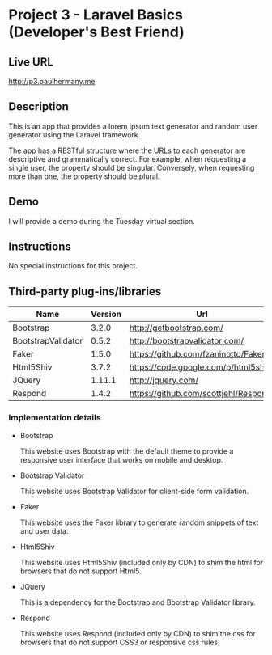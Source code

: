 # Project 3 - Laravel Basics (Developer's Best Friend)

## Live URL
<http://p3.paulhermany.me>

## Description
This is an app that provides a lorem ipsum text generator and random user generator using the Laravel framework.

The app has a RESTful structure where the URLs to each generator are descriptive and grammatically correct. For example, when requesting a single user, the property should be singular. Conversely, when requesting more than one, the property should be plural.

## Demo
I will provide a demo during the Tuesday virtual section.

## Instructions
No special instructions for this project.

## Third-party plug-ins/libraries

| Name               | Version | Url                                   |
| ------------------ | ------- | ------------------------------------- |
| Bootstrap          | 3.2.0   | http://getbootstrap.com/              |
| BootstrapValidator | 0.5.2   | http://bootstrapvalidator.com/        |
| Faker              | 1.5.0   | https://github.com/fzaninotto/Faker   |
| Html5Shiv          | 3.7.2   | https://code.google.com/p/html5shiv/  |
| JQuery             | 1.11.1  | http://jquery.com/                    |
| Respond            | 1.4.2   | https://github.com/scottjehl/Respond/ |

### Implementation details

* Bootstrap

  This website uses Bootstrap with the default theme to provide a responsive user interface that works on mobile and desktop.

* Bootstrap Validator

  This website uses Bootstrap Validator for client-side form validation.

* Faker

  This website uses the Faker library to generate random snippets of text and user data.  

* Html5Shiv

  This website uses Html5Shiv (included only by CDN) to shim the html for browsers that do not support Html5.

* JQuery

  This is a dependency for the Bootstrap and Bootstrap Validator library.

* Respond

  This website uses Respond (included only by CDN) to shim the css for browsers that do not support CSS3 or responsive css rules.